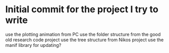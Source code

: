 # Initial commit for the project I try to write

use the plotting animation from PC
use the folder structure from the good old research code project
use the tree structure from Nikos project
use the manif library for updating?

